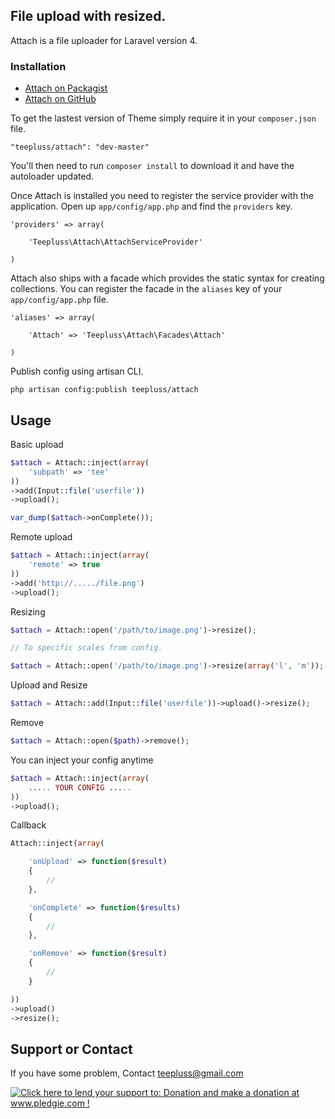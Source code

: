 ## File upload with resized.

Attach is a file uploader for Laravel version 4.

### Installation

- [Attach on Packagist](https://packagist.org/packages/teepluss/attach)
- [Attach on GitHub](https://github.com/teepluss/laravel4-attach.git)

To get the lastest version of Theme simply require it in your `composer.json` file.

~~~
"teepluss/attach": "dev-master"
~~~

You'll then need to run `composer install` to download it and have the autoloader updated.

Once Attach is installed you need to register the service provider with the application. Open up `app/config/app.php` and find the `providers` key.

~~~
'providers' => array(

    'Teepluss\Attach\AttachServiceProvider'

)
~~~

Attach also ships with a facade which provides the static syntax for creating collections. You can register the facade in the `aliases` key of your `app/config/app.php` file.

~~~
'aliases' => array(

    'Attach' => 'Teepluss\Attach\Facades\Attach'

)
~~~

Publish config using artisan CLI.

~~~
php artisan config:publish teepluss/attach
~~~

## Usage

Basic upload
~~~php
$attach = Attach::inject(array(
    'subpath' => 'tee'
))
->add(Input::file('userfile'))
->upload();

var_dump($attach->onComplete());
~~~

Remote upload
~~~php
$attach = Attach::inject(array(
    'remote' => true
))
->add('http://...../file.png')
->upload();
~~~

Resizing
~~~php
$attach = Attach::open('/path/to/image.png')->resize();

// To specific scales from config.

$attach = Attach::open('/path/to/image.png')->resize(array('l', 'm'));
~~~

Upload and Resize
~~~php
$attach = Attach::add(Input::file('userfile'))->upload()->resize();
~~~

Remove
~~~php
$attach = Attach::open($path)->remove();
~~~

You can inject your config anytime
~~~php
$attach = Attach::inject(array(
    ..... YOUR CONFIG .....
))
->upload();
~~~

Callback
~~~php
Attach::inject(array(

    'onUpload' => function($result)
    {
        //
    },

    'onComplete' => function($results)
    {
        //
    },

    'onRemove' => function($result)
    {
        //
    }

))
->upload()
->resize();
~~~

## Support or Contact

If you have some problem, Contact teepluss@gmail.com

<a href='http://www.pledgie.com/campaigns/22201'><img alt='Click here to lend your support to: Donation and make a donation at www.pledgie.com !' src='http://www.pledgie.com/campaigns/22201.png?skin_name=chrome' border='0' /></a>
